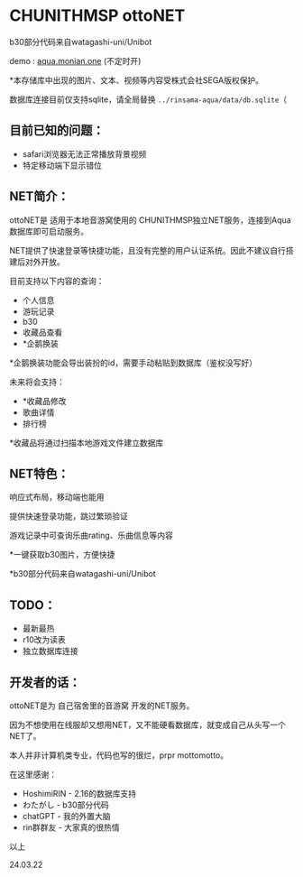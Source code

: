 # CHUNITHMSP ottoNET

b30部分代码来自watagashi-uni/Unibot

demo : [aqua.monian.one](aqua.monian.one) (不定时开)

*本存储库中出现的图片、文本、视频等内容受株式会社SEGA版权保护。

数据库连接目前仅支持sqlite，请全局替换 `../rinsama-aqua/data/db.sqlite`（

## 目前已知的问题：

- safari浏览器无法正常播放背景视频
- 特定移动端下显示错位

## NET简介：

ottoNET是 适用于本地音游窝使用的 CHUNITHMSP独立NET服务，连接到Aqua数据库即可启动服务。

NET提供了快速登录等快捷功能，且没有完整的用户认证系统。因此不建议自行搭建后对外开放。

目前支持以下内容的查询：

- 个人信息
- 游玩记录
- b30
- 收藏品查看
- *企鹅换装

*企鹅换装功能会导出装扮的id，需要手动粘贴到数据库（鉴权没写好）

未来将会支持：

- *收藏品修改
- 歌曲详情
- 排行榜

*收藏品将通过扫描本地游戏文件建立数据库

## NET特色：

响应式布局，移动端也能用

提供快速登录功能，跳过繁琐验证

游戏记录中可查询乐曲rating、乐曲信息等内容

*一键获取b30图片，方便快捷

*b30部分代码来自watagashi-uni/Unibot

## TODO：

- 最新最热
- r10改为读表
- 独立数据库连接

## 开发者的话：

ottoNET是为 自己宿舍里的音游窝 开发的NET服务。

因为不想使用在线服却又想用NET，又不能硬看数据库，就变成自己从头写一个NET了。

本人并非计算机类专业，代码也写的很烂，prpr mottomotto。

在这里感谢：

- HoshimiRIN - 2.16的数据库支持
- わたがし - b30部分代码
- chatGPT - 我的外置大脑
- rin群群友 - 大家真的很热情

以上

24.03.22

